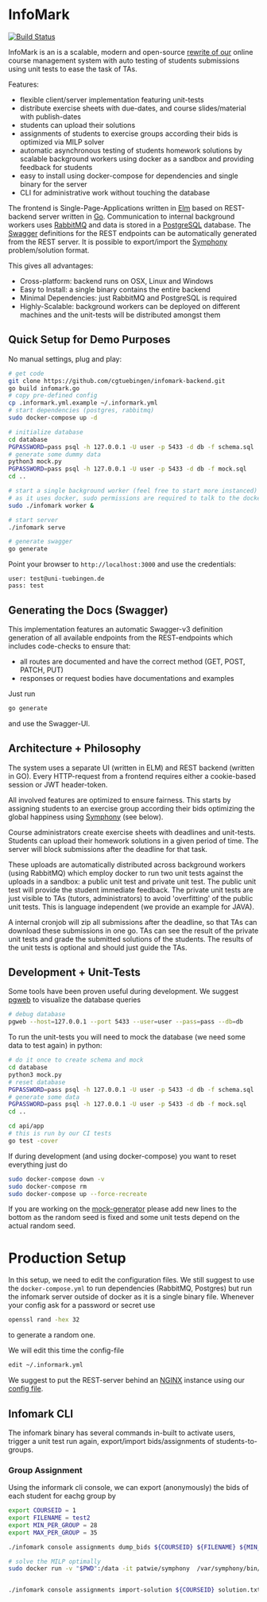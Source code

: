 # InfoMark

[![Build Status](https://ci.patwie.com/api/badges/cgtuebingen/infomark-backend/status.svg)](http://ci.patwie.com/cgtuebingen/infomark-backend)

InfoMark is an is a scalable, modern and open-source [rewrite of our](https://github.com/cgtuebingen/InfoMark-deprecated)
online course management system with auto testing of students submissions using unit tests to ease the task of TAs.

Features:
- flexible client/server implementation featuring unit-tests
- distribute exercise sheets with due-dates, and course slides/material with publish-dates
- students can upload their solutions
- assignments of students to exercise groups according their bids is optimized via MILP solver
- automatic asynchronous testing of students homework solutions by scalable background workers using docker as a sandbox and providing feedback for students
- easy to install using docker-compose for dependencies and single binary for the server
- CLI for administrative work without touching the database

The frontend is Single-Page-Applications written in [Elm]((https://elm-lang.org/)) based on REST-backend server written in [Go](https://golang.org/). Communication to internal background workers uses [RabbitMQ](https://www.rabbitmq.com/) and data is stored in a [PostgreSQL](https://www.postgresql.org/) database. The [Swagger](https://swagger.io/) definitions for the REST endpoints can be automatically generated from the REST server. It is possible to export/import the [Symphony](https://projects.coin-or.org/SYMPHONY) problem/solution format.

This gives all advantages:
- Cross-platform: backend runs on OSX, Linux and Windows
- Easy to Install: a single binary contains the entire backend
- Minimal Dependencies: just RabbitMQ and PostgreSQL is required
- Highly-Scalable: background workers can be deployed on different machines and the unit-tests will be distributed amongst them

## Quick Setup for Demo Purposes

No manual settings, plug and play:

```bash
# get code
git clone https://github.com/cgtuebingen/infomark-backend.git
go build infomark.go
# copy pre-defined config
cp .informark.yml.example ~/.informark.yml
# start dependencies (postgres, rabbitmq)
sudo docker-compose up -d

# initialize database
cd database
PGPASSWORD=pass psql -h 127.0.0.1 -U user -p 5433 -d db -f schema.sql
# generate some dummy data
python3 mock.py
PGPASSWORD=pass psql -h 127.0.0.1 -U user -p 5433 -d db -f mock.sql
cd ..

# start a single background worker (feel free to start more instanced)
# as it uses docker, sudo permissions are required to talk to the docker context
sudo ./infomark worker &

# start server
./infomark serve

# generate swagger
go generate
```

Point your browser to `http://localhost:3000` and use the credentials:

```
user: test@uni-tuebingen.de
pass: test
```

## Generating the Docs (Swagger)

This implementation features an automatic Swagger-v3 definition generation of all available endpoints from the REST-endpoints which includes code-checks to ensure that:
- all routes are documented and have the correct method (GET, POST, PATCH, PUT)
- responses or request bodies have documentations and examples

Just run

```bash
go generate
```

and use the Swagger-UI.


## Architecture + Philosophy

The system uses a separate UI (written in ELM) and REST backend (written in GO). Every HTTP-request from a frontend requires either a cookie-based session or JWT header-token.

All involved features are optimized to ensure fairness. This starts by assigning students to an exercise group according their bids optimizing the global happiness using [Symphony](https://projects.coin-or.org/SYMPHONY) (see below).

Course administrators create exercise sheets with deadlines and unit-tests. Students can upload their homework solutions in a given period of time. The server will block submissions after the deadline for that task.

These uploads are automatically distributed across background workers (using RabbitMQ) which employ docker to run two unit tests against the uploads in a sandbox: a public unit test and private unit test. The public unit test will provide the student immediate feedback. The private unit tests are just visible to TAs (tutors, administrators) to avoid 'overfitting' of the public unit tests. This is language independent (we provide an example for JAVA).

A internal cronjob will zip all submissions after the deadline, so that TAs can download these submissions in one go. TAs can see the result of the private unit tests and grade the submitted solutions of the students. The results of the unit tests is optional and should just guide the TAs.

## Development + Unit-Tests

Some tools have been proven useful during development. We suggest [pgweb](https://github.com/sosedoff/pgweb) to visualize the database queries

```bash
# debug database
pgweb --host=127.0.0.1 --port 5433 --user=user --pass=pass --db=db
```

To run the unit-tests you will need to mock the database (we need some data to test again) in python:

```bash
# do it once to create schema and mock
cd database
python3 mock.py
# reset database
PGPASSWORD=pass psql -h 127.0.0.1 -U user -p 5433 -d db -f schema.sql
# generate some data
PGPASSWORD=pass psql -h 127.0.0.1 -U user -p 5433 -d db -f mock.sql
cd ..

cd api/app
# this is run by our CI tests
go test -cover
```

If during development (and using docker-compose) you want to reset everything just do

```bash
sudo docker-compose down -v
sudo docker-compose rm
sudo docker-compose up --force-recreate
```

If you are working on the [mock-generator](./database/mock.py) please add new lines to the bottom as the random seed is fixed and some unit tests depend on the actual random seed.

# Production Setup

In this setup, we need to edit the configuration files. We still suggest to use the `docker-compose.yml` to run dependencies (RabbitMQ, Postgres) but run the infomark server outside of docker as it is a single binary file. Whenever your config ask for a password or secret use

```bash
openssl rand -hex 32
```

to generate a random one.

We will edit this time the config-file

```bash
edit ~/.informark.yml
```

We suggest to put the REST-server behind an [NGINX](https://www.nginx.com/) instance using our [config file](./external/nginx/infomark.conf).

## Infomark CLI

The infomark binary has several commands in-built to activate users, trigger a unit test run again, export/import bids/assignments of students-to-groups.

### Group Assignment

Using the informark cli console, we can export (anonymously) the bids of each student for eachg group by

```bash
export COURSEID = 1
export FILENAME = test2
export MIN_PER_GROUP = 28
export MAX_PER_GROUP = 35

./infomark console assignments dump_bids ${COURSEID} ${FILENAME} ${MIN_PER_GROUP} ${MAX_PER_GROUP}

# solve the MILP optimally
sudo docker run -v "$PWD":/data -it patwie/symphony  /var/symphony/bin/symphony -F test2.mod -D test2.dat -f test2.par > solution.txt


./infomark console assignments import-solution ${COURSEID} solution.txt
```